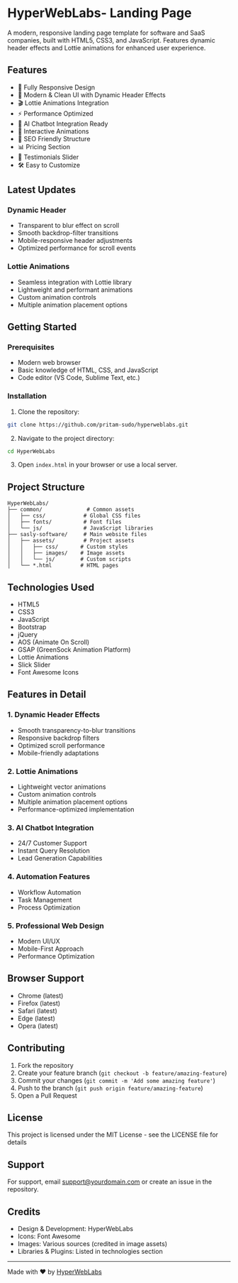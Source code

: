 # HyperWebLabs- Landing Page

A modern, responsive landing page template for software and SaaS companies, built with HTML5, CSS3, and JavaScript. Features dynamic header effects and Lottie animations for enhanced user experience.



## Features

- 📱 Fully Responsive Design
- 🎨 Modern & Clean UI with Dynamic Header Effects
- 🎬 Lottie Animations Integration
- ⚡ Performance Optimized
- 🤖 AI Chatbot Integration Ready
- 🔄 Interactive Animations
- 🎯 SEO Friendly Structure
- 📊 Pricing Section
- 💬 Testimonials Slider
- 🛠️ Easy to Customize

## Latest Updates

### Dynamic Header
- Transparent to blur effect on scroll
- Smooth backdrop-filter transitions
- Mobile-responsive header adjustments
- Optimized performance for scroll events

### Lottie Animations
- Seamless integration with Lottie library
- Lightweight and performant animations
- Custom animation controls
- Multiple animation placement options

## Getting Started

### Prerequisites

- Modern web browser
- Basic knowledge of HTML, CSS, and JavaScript
- Code editor (VS Code, Sublime Text, etc.)

### Installation

1. Clone the repository:
```bash
git clone https://github.com/pritam-sudo/hyperweblabs.git
```

2. Navigate to the project directory:
```bash
cd HyperWebLabs
```

3. Open `index.html` in your browser or use a local server.

## Project Structure

```
HyperWebLabs/
├── common/              # Common assets
│   ├── css/            # Global CSS files
│   ├── fonts/          # Font files
│   └── js/             # JavaScript libraries
├── sasly-software/     # Main website files
│   ├── assets/         # Project assets
│   │   ├── css/       # Custom styles
│   │   ├── images/    # Image assets
│   │   └── js/        # Custom scripts
│   └── *.html         # HTML pages
```

## Technologies Used

- HTML5
- CSS3
- JavaScript
- Bootstrap
- jQuery
- AOS (Animate On Scroll)
- GSAP (GreenSock Animation Platform)
- Lottie Animations
- Slick Slider
- Font Awesome Icons

## Features in Detail

### 1. Dynamic Header Effects
- Smooth transparency-to-blur transitions
- Responsive backdrop filters
- Optimized scroll performance
- Mobile-friendly adaptations

### 2. Lottie Animations
- Lightweight vector animations
- Custom animation controls
- Multiple animation placement options
- Performance-optimized implementation

### 3. AI Chatbot Integration
- 24/7 Customer Support
- Instant Query Resolution
- Lead Generation Capabilities

### 4. Automation Features
- Workflow Automation
- Task Management
- Process Optimization

### 5. Professional Web Design
- Modern UI/UX
- Mobile-First Approach
- Performance Optimization

## Browser Support

- Chrome (latest)
- Firefox (latest)
- Safari (latest)
- Edge (latest)
- Opera (latest)

## Contributing

1. Fork the repository
2. Create your feature branch (`git checkout -b feature/amazing-feature`)
3. Commit your changes (`git commit -m 'Add some amazing feature'`)
4. Push to the branch (`git push origin feature/amazing-feature`)
5. Open a Pull Request

## License

This project is licensed under the MIT License - see the LICENSE file for details

## Support

For support, email support@yourdomain.com or create an issue in the repository.

## Credits

- Design & Development: HyperWebLabs
- Icons: Font Awesome
- Images: Various sources (credited in image assets)
- Libraries & Plugins: Listed in technologies section

---

Made with ❤️ by [HyperWebLabs](https://github.com/pritam-sudo)
